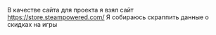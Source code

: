 В качестве сайта для проекта я взял сайт https://store.steampowered.com/
Я собираюсь скраппить данные о скидках на игры